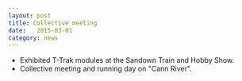 ```yaml
---
layout: post
title: Collective meeting
date:   2015-03-01
category: news
---
```


* Exhibited T-Trak modules at the Sandown Train and Hobby Show.
* Collective meeting and running day on "Cann River".